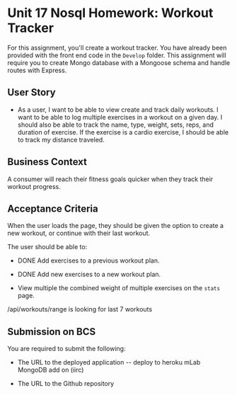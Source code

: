 # Unit 17 Nosql Homework: Workout Tracker

For this assignment, you'll create a workout tracker. You have already been provided with the front end code in the `Develop` folder. This assignment will require you to create Mongo database with a Mongoose schema and handle routes with Express.

## User Story

* As a user, I want to be able to view create and track daily workouts. I want to be able to log multiple exercises in a workout on a given day. I should also be able to track the name, type, weight, sets, reps, and duration of exercise. If the exercise is a cardio exercise, I should be able to track my distance traveled.

## Business Context

A consumer will reach their fitness goals quicker when they track their workout progress.

## Acceptance Criteria

When the user loads the page, they should be given the option to create a new workout, or continue with their last workout.

The user should be able to:

  * DONE Add exercises to a previous workout plan.

  * DONE Add new exercises to a new workout plan.

  * View multiple the combined weight of multiple exercises on the `stats` page.

/api/workouts/range is looking for last 7 workouts

## Submission on BCS

You are required to submit the following:

* The URL to the deployed application -- deploy to heroku mLab MongoDB add on (iirc)

* The URL to the Github repository
